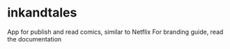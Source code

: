 # inkandtales
App for publish and read comics, similar to Netflix For branding guide, read the documentation
